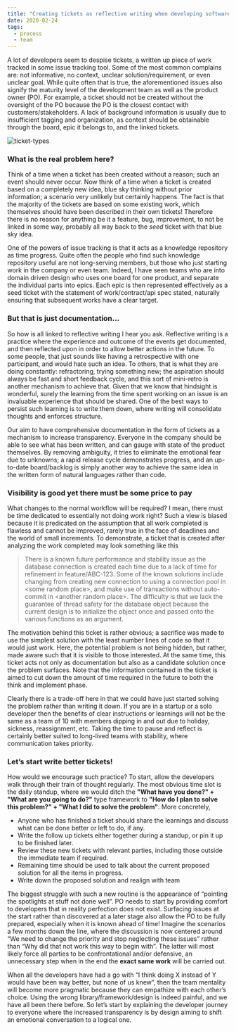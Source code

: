 ```yaml
---
title: "Creating tickets as reflective writing when developing software"
date: 2020-02-24
tags:
  - process
  - team
---
```


A lot of developers seem to despise tickets, a written up piece of work tracked in some issue tracking tool.
Some of the most common complains are: not informative, no context, unclear solution/requirement, or even
unclear goal. While quite often that is true, the aforementioned issues also signify the maturity level of
the development team as well as the product owner (PO). For example, a ticket should not be created without
the oversight of the PO because the PO is the closest contact with customers/stakeholders. A lack of background
information is usually due to insufficient tagging and organization, as context should be obtainable through the
board, epic it belongs to, and the linked tickets.

![ticket-types](/images/2020-02-24-ticket-types.png)

### What is the real problem here?

Think of a time when a ticket has been created without a reason; such an event should never occur. Now think
of a time when a ticket is created based on a completely new idea, blue sky thinking without prior information;
a scenario very unlikely but certainly happens. The fact is that the majority of the tickets are based on some
existing work, which themselves should have been described in their own tickets! Therefore there is no reason
for anything be it a feature, bug, improvement, to not be linked in some way, probably all way back to the *seed*
ticket with that blue sky idea.

One of the powers of issue tracking is that it acts as a knowledge repository as time progress. Quite often
the people who find such knowledge repository useful are not long-serving members, but those who just starting
work in the company or even team. Indeed, I have seen teams who are into domain driven design who uses one board
for one product, and separate the individual parts into epics. Each epic is then represented effectively as a seed
ticket with the statement of work/contract/api spec stated, naturally ensuring that subsequent works
have a clear target.

### But that is just documentation...

So how is all linked to reflective writing I hear you ask. Reflective writing is a practice where the
experience and outcome of the events get documented, and then reflected upon in order to allow better
actions in the future. To some people, that just sounds like having a retrospective with one participant,
and would hate such an idea. To others, that is what they are doing constantly: refractoring, trying something
new; the aspiration should always be fast and short feedback cycle, and this sort of mini-retro is another
mechanism to achieve that. Given that we know that hindsight is wonderful, surely the learning from the time
spent working on an issue is an invaluable experience that should be shared. One of the best ways to persist
such learning is to write them down, where writing will consolidate thoughts and enforces structure.

Our aim to have comprehensive documentation in the form of tickets as a mechanism to increase transparency.
Everyone in the company should be able to see what has been written, and can gauge with state of the product
themselves. By removing ambiguity, it tries to eliminate the emotional fear due to unknowns; a rapid release
cycle demonstrates progress, and an up-to-date board/backlog is simply another way to achieve the same idea
in the written form of natural languages rather than code.

### Visibility is good yet there must be some price to pay

What changes to the normal workflow will be required? I mean, there must be time dedicated to essentially not
doing work right? Such a view is biased because it is predicated on the assumption that all work completed is
flawless and cannot be improved, rarely true in the face of deadlines and the world of small increments. To
demonstrate, a ticket that is created after analyzing the work completed may look something like this

> There is a known future performance and stability issue as the database connection is created
> each time due to a lack of time for refinement in feature/ABC-123. Some of the known solutions include
> changing from creating new connection to using a connection pool in \<some random place\>, and make use
> of transactions without auto-commit in \<another random place\>. The difficulty is that we lack the guarantee
> of thread safety for the database object because the current design is to initialize the object once and
> passed onto the various functions as an argument.

The motivation behind this ticket is rather obvious; a sacrifice was made to use the simplest solution
with the least number lines of code so that it would just work. Here, the potential problem is not being
hidden, but rather, made aware such that it is visible to those interested. At the same time, this ticket acts
not only as documentation but also as a candidate solution once the problem surfaces. Note that the information
contained in the ticket is aimed to cut down the amount of time required in the future to both the think
and implement phase.

Clearly there is a trade-off here in that we could have just started solving the problem rather than
writing it down. If you are in a startup or a solo developer then the benefits of clear instructions
or learnings will not be the same as a team of 10 with members dipping in and out due to holiday, sickness,
reassignment, etc. Taking the time to pause and reflect is certainly better suited to long-lived teams with
stability, where communication takes priority.

### Let’s start write better tickets!

How would we encourage such practice? To start, allow the developers walk through their train of thought
regularly. The most obvious time slot is the daily standup, where we would ditch the
**"What have you done?" + "What are you going to do?"** type framework to
**"How do I plan to solve this problem?" + "What I did to solve the problem"**. More concretely,

- Anyone who has finished a ticket should share the learnings and discuss what can be done better or left to do, if any.
- Write the follow up tickets either together during a standup, or pin it up to be finished later.
- Review these new tickets with relevant parties, including those outside the immediate team if required.
- Remaining time should be used to talk about the current proposed solution for all the items in progress.
- Write down the proposed solution and realign with team

The biggest struggle with such a new routine is the appearance of “pointing the spotlights at stuff not done well”.
PO needs to start by providing comfort to developers that in reality perfection does not exist. Surfacing issues
at the start rather than discovered at a later stage also allow the PO to be fully prepared, especially when it
is known ahead of time! Imagine the scenarios a few months down the line, where the discussion is now centered
around “We need to change the priority and stop neglecting these issues” rather than
“Why did that not work this way to begin with”. The latter will most likely force all parties to be
confrontational and/or defensive, an unnecessary step when in the end the **exact same work** will be carried out.

When all the developers have had a go with “I think doing X instead of Y would have been way better,
but none of us knew”, then the team mentality will become more pragmatic because they can empathize
with each other’s choice. Using the wrong library/framework/design is indeed painful, and we have all
been there before. So let’s start by explaining the developer journey to everyone where the increased
transparency is by design aiming to shift an emotional conversation to a logical one.
